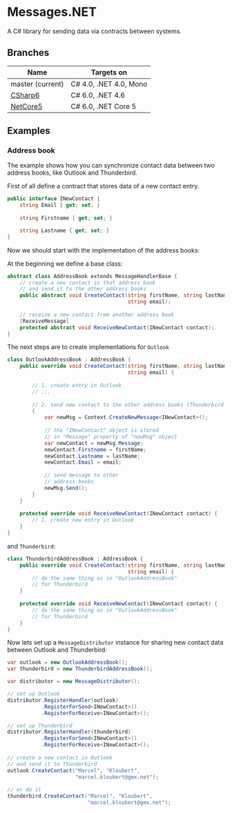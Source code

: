 # Messages.NET

A C# library for sending data via contracts between systems.

## Branches

| Name  | Targets on  |
| ----- | ----------- |
| master (current)  | C# 4.0, .NET 4.0, Mono  |
| [CSharp6](https://github.com/mkloubert/Messages.NET/tree/CSharp6)  | C# 6.0, .NET 4.6  |
| [NetCore5](https://github.com/mkloubert/Messages.NET/tree/NetCore5)  | C# 6.0, .NET Core 5  |

## Examples

### Address book

The example shows how you can synchronize contact data between two address books, like Outlook and Thunderbird.

First of all define a contract that stores data of a new contact entry.

```csharp
public interface INewContact {
    string Email { get; set; }
    
    string Firstname { get; set; }

    string Lastname { get; set; }
}
```

Now we should start with the implementation of the address books:

At the beginning we define a base class:

```csharp
abstract class AddressBook extends MessageHandlerBase {
    // create a new contact in that address book
    // and send it to the other address books
    public abstract void CreateContact(string firstName, string lastName,
                                       string email);
                          
    // receive a new contact from another address book             
    [ReceiveMessage]
    protected abstract void ReceiveNewContact(INewContact contact);
}
```

The next steps are to create implementations for `Outlook`

```csharp
class OutlookAddressBook : AddressBook {
    public override void CreateContact(string firstName, string lastName,
                                       string email) {
                                       
        // 1. create entry in Outlook
        // ...
        
        // 2. send new contact to the other address books (Thunderbird in that case)
        {
            var newMsg = Context.CreateNewMessage<INewContact>();
        
            // the "INewContact" object is stored
            // in "Message" property of "newMsg" object
            var newContact = newMsg.Message;
            newContact.Firstname = firstName;
            newContact.Lastname = lastName;
            newContact.Email = email;
            
            // send message to other
            // address books
            newMsg.Send();
        }
    }           
    
    protected override void ReceiveNewContact(INewContact contact) {
        // 1. create new entry in Outlook
    }
}
```

and `Thunderbird`:

```csharp
class ThunderbirdAddressBook : AddressBook {
    public override void CreateContact(string firstName, string lastName,
                                       string email) {
        // do the same thing as in "OutlookAddressBook"
        // for Thunderbird
    }
    
    protected override void ReceiveNewContact(INewContact contact) {
        // do the same thing as in "OutlookAddressBook"
        // for Thunderbird
    }
}
```

Now lets set up a `MessageDistributor` instance for sharing new contact data between Outlook and Thunderbird:

```csharp
var outlook = new OutlookAddressBook();
var thunderbird = new ThunderbirdAddressBook();

var distributor = new MessageDistributor();

// set up Outlook
distributor.RegisterHandler(outlook)
           .RegisterForSend<INewContact>()
           .RegisterForReceive<INewContact>();

// set up Thunderbird           
distributor.RegisterHandler(thunderbird)
           .RegisterForSend<INewContact>()
           .RegisterForReceive<INewContact>();
           
// create a new contact in Outlook
// and send it to Thunderbird
outlook.CreateContact("Marcel", "Kloubert",
                      "marcel.kloubert@gmx.net");
                      
// or do it 
thunderbird.CreateContact("Marcel", "Kloubert",
                          "marcel.kloubert@gmx.net");
```
